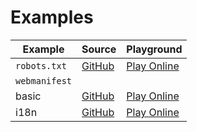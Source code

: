 # Examples

| Example       | Source                                                                              | Playground                                                                                               |
| ------------- | ----------------------------------------------------------------------------------- | -------------------------------------------------------------------------------------------------------- |
| `robots.txt`  | [GitHub](https://github.com/alextim/astro-lib/tree/main/examples/robots-txt)        | [Play Online](https://stackblitz.com/fork/github/alextim/astro-lib/tree/main/examples/robots-txt)        |
| `webmanifest` |                                                                                     |                                                                                                          |
| basic         | [GitHub](https://github.com/alextim/astro-lib/tree/main/examples/webmanifest/basic) | [Play Online](https://stackblitz.com/fork/github/alextim/astro-lib/tree/main/examples/webmanifest/basic) |
| i18n          | [GitHub](https://github.com/alextim/astro-lib/tree/main/examples/webmanifest/i18n)  | [Play Online](https://stackblitz.com/fork/github/alextim/astro-lib/tree/main/examples/webmanifest/i18n)  |
